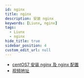 ```yaml
---
id: nginx
title: nginx
description: 安装 nginx
keywords: [Liunx, nginx]
tags:
  - Liunx
  - nginx
hide_title: true
sidebar_position: 4
custom_edit_url: null
---
```


- [centOS7 安装 nginx 及 nginx 配置](https://blog.csdn.net/qq_37345604/article/details/90034424)
- [视频地址](https://www.bilibili.com/video/BV1zJ411w7SV)
